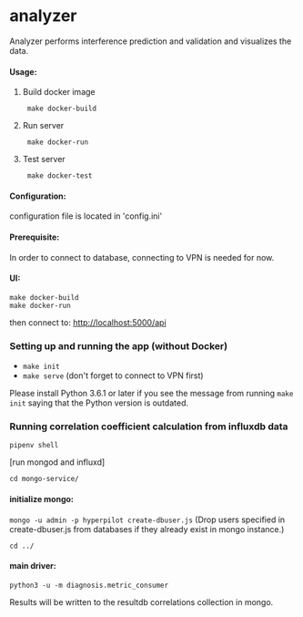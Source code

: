 # analyzer
Analyzer performs interference prediction and validation and visualizes the data.

#### Usage:
	
1. Build docker image

 		make docker-build
 	
2. Run server

		make docker-run
		
3. Test server 

		make docker-test
		
#### Configuration:
configuration file is located in 'config.ini'

	
#### Prerequisite:
In order to connect to database, connecting to VPN is needed for now.

#### UI:
	make docker-build
	make docker-run
	
then connect to: [http://localhost:5000/api](http://localhost:5000/api)


### Setting up and running the app (without Docker)
- `make init`
- `make serve` (don't forget to connect to VPN first)

Please install Python 3.6.1 or later if you see the message from running `make init` saying that the Python version is outdated.



### Running correlation coefficient calculation from influxdb data

`pipenv shell`

[run mongod and influxd]

`cd mongo-service/`

#### initialize mongo:
`mongo -u admin -p hyperpilot create-dbuser.js` (Drop users specified in create-dbuser.js from databases if they already exist in mongo instance.)

`cd ../`
#### main driver:
`python3 -u -m diagnosis.metric_consumer`

Results will be written to the resultdb correlations collection in mongo. 
